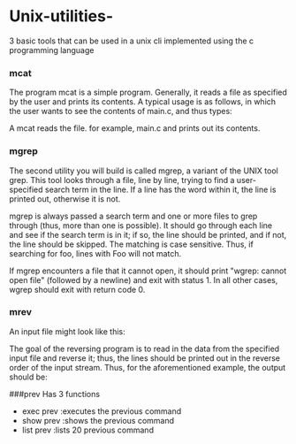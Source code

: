 # Unix-utilities-
3 basic tools that can be used in a unix cli implemented using the c programming language

### mcat
The program mcat is a simple program. Generally, it reads a file as specified by the user and prints its contents. A typical usage is as follows, in which the user wants to see the contents of main.c, and thus types:

A mcat reads the file. for example, main.c and prints out its contents. 

### mgrep
The second utility you will build is called mgrep, a variant of the UNIX tool grep. This tool looks through a file, line by line, trying to find a user-specified search term in the line. If a line has the word within it, the line is printed out, otherwise it is not.


 mgrep is always passed a search term and one or more files to grep through (thus, more than one is possible). It should go through each line and see if the search term is in it; if so, the line should be printed, and if not, the line should be skipped.
The matching is case sensitive. Thus, if searching for foo, lines with Foo will not match.

If mgrep encounters a file that it cannot open, it should print "wgrep: cannot open file" (followed by a newline) and exit with status 1.
In all other cases, wgrep should exit with return code 0.


### mrev
An input file might look like this:



The goal of the reversing program is to read in the data from the specified input file and reverse it; thus, the lines should be printed out in the reverse order of the input stream. Thus, for the aforementioned example, the output should be:



###prev
Has 3 functions
- exec prev :executes the previous command
- show prev :shows the previous command
- list prev :lists 20 previous command

